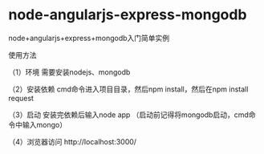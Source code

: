 # node-angularjs-express-mongodb
node+angularjs+express+mongodb入门简单实例

使用方法

（1）环境
需要安装nodejs、mongodb

（2）安装依赖
cmd命令进入项目目录，然后npm install，然后在npm install request

（3）启动
安装完依赖后输入node app （启动前记得将mongodb启动，cmd命令中输入mongo）

（4）浏览器访问 http://localhost:3000/
